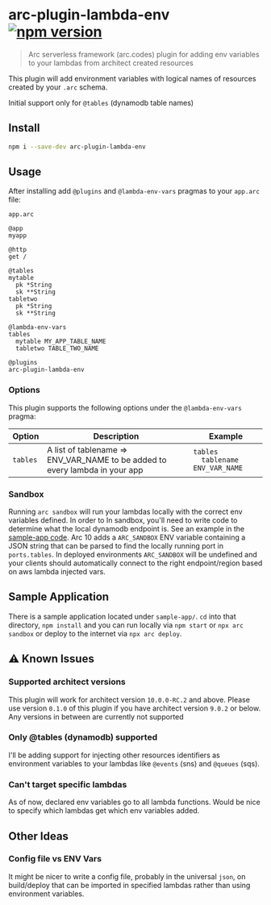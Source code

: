 # arc-plugin-lambda-env&nbsp;&nbsp;<a href="https://badge.fury.io/js/arc-plugin-lambda-env"><img alt="npm version" src="https://badge.fury.io/js/arc-plugin-lambda-env.svg"></a>

> Arc serverless framework (arc.codes) plugin for adding env variables to your lambdas from architect created resources

This plugin will add environment variables with logical names of resources created by your `.arc` schema.

Initial support only for `@tables` (dynamodb table names)

## Install

```bash
npm i --save-dev arc-plugin-lambda-env
```

## Usage

After installing add `@plugins` and `@lambda-env-vars` pragmas to your `app.arc` file:

`app.arc`

```arc
@app
myapp

@http
get /

@tables
mytable
  pk *String
  sk **String
tabletwo
  pk *String
  sk **String

@lambda-env-vars
tables
  mytable MY_APP_TABLE_NAME
  tabletwo TABLE_TWO_NAME

@plugins
arc-plugin-lambda-env
```

### Options

This plugin supports the following options under the `@lambda-env-vars` pragma:

|Option|Description|Example|
|---|---|---|
|`tables`| A list of tablename => ENV_VAR_NAME to be added to every lambda in your app|<code>tables<br>&nbsp;&nbsp;tablename ENV_VAR_NAME</code>|

### Sandbox

Running `arc sandbox` will run your lambdas locally with the correct env variables defined. In order to 
In sandbox, you'll need to write code to determine what the local dynamodb endpoint is. See an example in the [sample-app code](https://github.com/stefangomez/arc-plugin-lambda-env/blob/3d22b969fdfbade0952602b79539e0ea9e5ebb24/sample-app/src/shared/database.js#L4). Arc 10 adds a `ARC_SANDBOX` ENV variable containing a JSON string that can be parsed to find the locally running port in `ports.tables`. In deployed environments `ARC_SANDBOX` will be undefined and your clients should automatically connect to the right endpoint/region based on aws lambda injected vars.

## Sample Application

There is a sample application located under `sample-app/`. `cd` into that
directory, `npm install` and you can run locally via `npm start` or `npx arc sandbox` or deploy to
the internet via `npx arc deploy`.

## ⚠️ Known Issues

### Supported architect versions
This plugin will work for architect version `10.0.0-RC.2` and above. Please use version `0.1.0` of this plugin if you have architect version `9.0.2` or below. Any versions in between are currently not supported

### Only @tables (dynamodb) supported
I'll be adding support for injecting other resources identifiers as environment variables to your lambdas like `@events` (sns) and `@queues` (sqs).

### Can't target specific lambdas
As of now, declared env variables go to all lambda functions. Would be nice to specify which lambdas get which env variables added.

## Other Ideas

### Config file vs ENV Vars
It might be nicer to write a config file, probably in the universal `json`, on build/deploy that can be imported in specified lambdas rather than using environment variables.